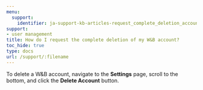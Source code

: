 ```yaml
---
menu:
  support:
    identifier: ja-support-kb-articles-request_complete_deletion_account
support:
- user management
title: How do I request the complete deletion of my W&B account?
toc_hide: true
type: docs
url: /support/:filename
---
```


To delete a W&B account, navigate to the **Settings** page, scroll to the bottom, and click the **Delete Account** button.